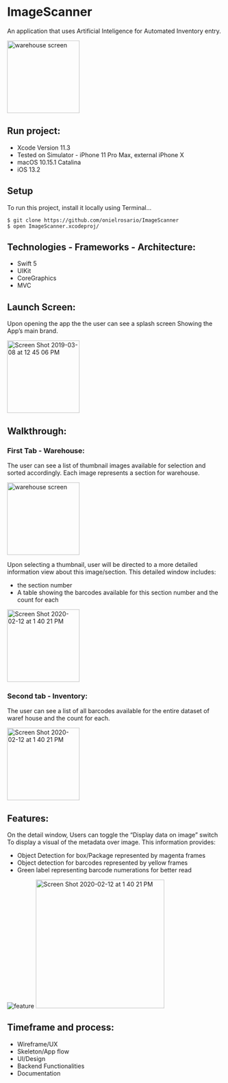 # ImageScanner
An application that uses Artificial Inteligence for Automated Inventory entry. 

<img width="169" alt="warehouse screen" src="https://user-images.githubusercontent.com/43827399/74472215-cd829180-4e5e-11ea-8d22-ef293d3665eb.png">

## Run project:

* Xcode Version 11.3 
* Tested on Simulator - iPhone 11 Pro Max,  external iPhone X
* macOS 10.15.1  Catalina
* iOS 13.2

## Setup
To run this project, install it locally using Terminal...
```
$ git clone https://github.com/onielrosario/ImageScanner
$ open ImageScanner.xcodeproj/
```

## Technologies - Frameworks - Architecture:

* Swift 5
* UIKit
* CoreGraphics
* MVC


## Launch Screen:

Upon opening the app the the user can see a splash screen
Showing the App’s main brand.

<img width="169" alt="Screen Shot 2019-03-08 at 12 45 06 PM" src="https://user-images.githubusercontent.com/43827399/74468803-b04ac480-4e58-11ea-993b-a770178430f8.png">

## Walkthrough:

### First Tab - Warehouse:

The user can see a list of thumbnail images available for selection and sorted accordingly.
Each image represents a section for warehouse.

<img width="169" alt="warehouse screen" src="https://user-images.githubusercontent.com/43827399/74469058-264f2b80-4e59-11ea-93f4-f89cf331fa8d.png">

Upon selecting a thumbnail, user will be directed to a more detailed information view about this image/section.
This detailed window includes:

* the section number 
* A table showing the barcodes available for this section number and the count for each

<img width="169" alt="Screen Shot 2020-02-12 at 1 40 21 PM" src="https://user-images.githubusercontent.com/43827399/74469010-11729800-4e59-11ea-8e82-5fc900ccaca5.png">

### Second tab - Inventory:

The user can see a list of all barcodes available for the entire dataset of waref house and the count for each.

<img width="169" alt="Screen Shot 2020-02-12 at 1 40 21 PM" src="https://user-images.githubusercontent.com/43827399/74469025-1899a600-4e59-11ea-8f2e-98c31636228c.png">

## Features:

On the detail window, Users can toggle the “Display data on image” switch
To display a visual of the metadata  over image. This information provides:

* Object Detection for box/Package represented by magenta frames
* Object detection for barcodes represented by yellow frames
* Green label representing barcode numerations for better read

![feature](https://user-images.githubusercontent.com/43827399/74471672-d7f05b80-4e5d-11ea-9116-b1ea25d44100.gif)
<img width="300" alt="Screen Shot 2020-02-12 at 1 40 21 PM" src="https://user-images.githubusercontent.com/43827399/74468929-ea1bcb00-4e58-11ea-9aa4-e8e674c06a1f.png">

## Timeframe and process:

* Wireframe/UX
*  Skeleton/App flow
* UI/Design
* Backend Functionalities
* Documentation
